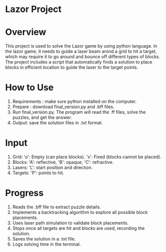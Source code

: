 # Lazor Project

# Overview
This project is used to solve the Lazor game by using python language. In the lazor game, it needs to guide a laser beam arond a grid to hit a target, 
which may require it to go around and bounce off different types of blocks.
The project includes a script that automatically finds a solution to place blocks in efficient location to guide the laser to the target points.

# How to Use
1. Requirements : make sure python installed on the computer.
2. Prepare : download final_version.py and .bff files.
3. Run final_version.py. The program will read the .ff files, solve the puzzles, and get the answer.
4. Output: save the solution files in .txt format.

# Input 
1. Grid:
   'o': Empty (can place blocks).
   'x': Fixed (blocks cannot be placed).
2. Blocks: 'A': reflective, 'B': opaque, 'C': refractive.
3. Lasers: 'L': start position and direction.
4. Targets: 'P': points to hit.

# Progress
1. Reads the .bff file to extract puzzle details.
2. Implements a backtracking algorithm to explore all possible block placements.
3. Uses laser path simulation to validate block placements.
4. Stops once all targets are hit and blocks are used, recording the solution.
5. Saves the solution in a .txt file.
6. Logs solving time in the terminal.  








